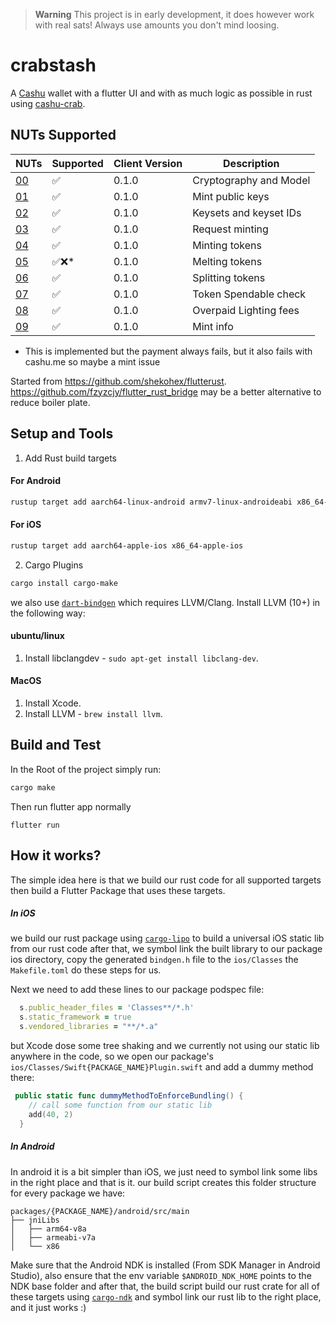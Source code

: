 > **Warning**
> This project is in early development, it does however work with real sats! Always use amounts you don't mind loosing.

# crabstash

A [Cashu](https://github.com/cashubtc/cashu) wallet with a flutter UI and with as much logic as possible in rust using [cashu-crab](https://github.com/thesimplekid/cashu-crab). 


## NUTs Supported

| NUTs                                                   | Supported | Client Version | Description              |
| ------------------------------------------------------ | -------   | -------------- | ------------------------ |
| [00](https://github.com/cashubtc/nuts/blob/main/00.md) | ✅        | 0.1.0          | Cryptography and Model   |
| [01](https://github.com/cashubtc/nuts/blob/main/01.md) | ✅        | 0.1.0          | Mint public keys         |
| [02](https://github.com/cashubtc/nuts/blob/main/02.md) | ✅        | 0.1.0          | Keysets and keyset IDs   |
| [03](https://github.com/cashubtc/nuts/blob/main/03.md) | ✅        | 0.1.0          | Request minting          |
| [04](https://github.com/cashubtc/nuts/blob/main/04.md) | ✅        | 0.1.0          | Minting tokens           |
| [05](https://github.com/cashubtc/nuts/blob/main/05.md) | ✅❌*     | 0.1.0          | Melting tokens           |
| [06](https://github.com/cashubtc/nuts/blob/main/06.md) | ✅        | 0.1.0          | Splitting tokens         |
| [07](https://github.com/cashubtc/nuts/blob/main/07.md) | ✅        | 0.1.0          | Token Spendable check    |
| [08](https://github.com/cashubtc/nuts/blob/main/08.md) | ✅        | 0.1.0          | Overpaid Lighting fees   |
| [09](https://github.com/cashubtc/nuts/blob/main/09.md) | ✅        | 0.1.0          | Mint info                |

* This is implemented but the payment always fails, but it also fails with cashu.me so maybe a mint issue


Started from https://github.com/shekohex/flutterust. https://github.com/fzyzcjy/flutter_rust_bridge may be a better alternative to reduce boiler plate.



## Setup and Tools

1. Add Rust build targets

#### For Android

```sh
rustup target add aarch64-linux-android armv7-linux-androideabi x86_64-linux-android i686-linux-android
```

#### For iOS

```sh
rustup target add aarch64-apple-ios x86_64-apple-ios
```

2. Cargo Plugins

```sh
cargo install cargo-make
```

we also use [`dart-bindgen`](https://github.com/sunshine-protocol/dart-bindgen) which requires LLVM/Clang. Install LLVM (10+) in the following way:

#### ubuntu/linux
1. Install libclangdev - `sudo apt-get install libclang-dev`.


#### MacOS
1. Install Xcode.
2. Install LLVM - `brew install llvm`.


## Build and Test

In the Root of the project simply run:

```sh
cargo make
```

Then run flutter app normally

```
flutter run
```

## How it works?

The simple idea here is that we build our rust code for all supported targets
then build a Flutter Package that uses these targets.

##### In iOS

we build our rust package using [`cargo-lipo`](https://github.com/TimNN/cargo-lipo) to build a universal iOS static lib from our rust code
after that, we symbol link the built library to our package ios directory, copy the generated `bindgen.h` file to the `ios/Classes`
the `Makefile.toml` do these steps for us.

Next we need to add these lines to our package podspec file:

```rb
  s.public_header_files = 'Classes**/*.h'
  s.static_framework = true
  s.vendored_libraries = "**/*.a"
```

but Xcode dose some tree shaking and we currently not using our static lib anywhere in the code, so we open our package's `ios/Classes/Swift{PACKAGE_NAME}Plugin.swift` and add a dummy method there:

```swift
 public static func dummyMethodToEnforceBundling() {
    // call some function from our static lib
    add(40, 2)
  }
```

##### In Android

In android it is a bit simpler than iOS, we just need to symbol link some libs in the right place and that is it.
our build script creates this folder structure for every package we have:

```
packages/{PACKAGE_NAME}/android/src/main
├── jniLibs
│   ├── arm64-v8a
│   ├── armeabi-v7a
│   └── x86
```

Make sure that the Android NDK is installed (From SDK Manager in Android Studio), also ensure that the env variable `$ANDROID_NDK_HOME` points to the NDK base folder
and after that, the build script build our rust crate for all of these targets using [`cargo-ndk`](https://github.com/bbqsrc/cargo-ndk)
and symbol link our rust lib to the right place, and it just works :)
